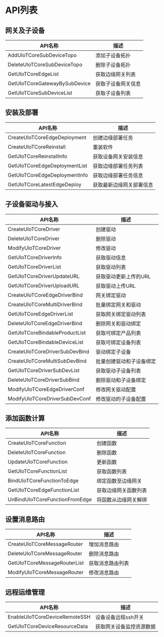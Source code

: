 # API列表



## 网关及子设备

| API名称                       | 描述               |
| ----------------------------- | ------------------ |
| AddUIoTCoreSubDeviceTopo      | 添加子设备拓扑     |
| DeleteUIoTCoreSubDeviceTopo   | 删除子设备拓扑     |
| GetUIoTCoreEdgeList           | 获取边缘网关列表   |
| GetUIoTCoreGatewayBySubDevice | 获取子设备网关信息 |
| GetUIoTCoreSubDeviceList      |获取子设备列表      |



## 安装及部署

| API名称                       | 描述                     |
| ----------------------------- | ------------------------ |
| CreateUIoTCoreEdgeDeployment  | 创建边缘部署任务         |
| CreateUIoTCoreReinstall       | 重装软件                 |
| GetUIoTCoreReinstallInfo      | 获取设备网关安装信息     |
| GetUIoTCoreEdgeDeploymentList | 获取边缘部署任务列表     |
| GetUIoTCoreEdgeDeploymentInfo | 获取边缘部署任务信息     |
| GetUIoTCoreLatestEdgeDeploy   | 获取最新边缘网关部署信息 |



## 子设备驱动与接入

| API名称                        | 描述                     |
| ------------------------------ | ------------------------ |
| CreateUIoTCoreDriver           | 创建驱动                 |
| DeleteUIoTCoreDriver           | 删除驱动                 |
| ModifyUIoTCoreDriver           | 修改驱动                 |
| GetUIoTCoreDriverInfo          | 获取驱动信息             |
| GetUIoTCoreDriverList          | 获取驱动列表             |
| GetUIoTCoreDriverUpdateURL     | 获取驱动更新上传的URL    |
| GetUIoTCoreDriverUploadURL     | 获取驱动上传URL          |
| CreateUIoTCoreEdgeDriverBind   | 网关绑定驱动             |
| CreateUIoTCoreMultiDriverBind  | 批量绑定网关和驱动       |
| GetUIoTCoreEdgeDriverList      | 获取网关绑定驱动列表     |
| DeleteUIoTCoreEdgeDriverBind   | 删除网关和驱动绑定       |
| GetUIoTCoreBindableProductList | 获取可绑定产品列表       |
| GetUIoTCoreBindableDeviceList  | 获取可绑定设备列表       |
| CreateUIoTCoreDriverSubDevBind | 驱动绑定子设备           |
| CreateUIoTCoreMultiSubDevBind  | 批量创建驱动和子设备绑定 |
| GetUIoTCoreDriverSubDevList    | 获取驱动子设备列表       |
| DeleteUIoTCoreDriverSubBind    | 删除驱动和子设备绑定     |
| ModifyUIoTCoreEdgeDriverConf   | 修改网关驱动配置         |
| ModifyUIoTCoreDriverSubDevConf | 修改驱动的子设备配置     |



## 添加函数计算

| API名称                        | 描述                 |
| ------------------------------ | -------------------- |
| CreateUIoTCoreFunction         | 创建函数             |
| DeleteUIoTCoreFunction         | 删除函数             |
| UpdateUIoTCoreFunction         | 更新函数             |
| GetUIoTCoreFunctionList        | 获取函数列表         |
| BindUIoTCoreFunctionToEdge     | 绑定函数至边缘网关   |
| GetUIoTCoreEdgeFunctionList    | 获取边缘网关函数列表 |
| UnBindUIoTCoreFunctionFromEdge | 将函数从边缘网关解绑 |


## 设置消息路由

| API名称                      | 描述             |
| ---------------------------- | ---------------- |
| CreateUIoTCoreMessageRouter  | 增加消息路由     |
| DeleteUIoTCoreMessageRouter  | 删除消息路由     |
| GetUIoTCoreMessageRouterList | 获取消息路由列表 |
| ModifyUIoTCoreMessageRouter  | 修改消息路由     |



## 远程运维管理

| API名称                       | 描述                     |
| ----------------------------- | ------------------------ |
| EnableUIoTCoreDeviceRemoteSSH | 设备设备远程ssh开关      |
| GetUIoTCoreDeviceResourceData | 获取网关设备监控资源数据 |

